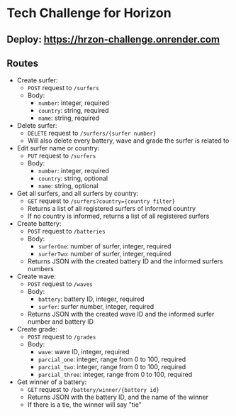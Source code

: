 # Tech Challenge for Horizon

## Deploy: https://hrzon-challenge.onrender.com

## Routes
 - Create surfer: 
    - `POST` request to `/surfers`
    - Body:
       - `number`: integer, required
       - `country`: string, required
       - `name`: string, required
 - Delete surfer:
   - `DELETE` request to `/surfers/{surfer number}`
   - Will also delete every battery, wave and grade the surfer is related to
- Edit surfer name or country:
   - `PUT` request to `/surfers`
   - Body:
       - `number`: integer, required
       - `country`: string, optional
       - `name`: string, optional
 - Get all surfers, and all surfers by country:
   - `GET` request to `/surfers?country={country filter}`
   - Returns a list of all registered surfers of informed country
   - If no country is informed, returns a list of all registered surfers
 - Create battery:
   - `POST` request to `/batteries`
   - Body:
     - `surferOne`: number of surfer, integer, required
     - `surferTwo`: number of surfer, integer, required
   - Returns JSON with the created battery ID and the informed surfers numbers
 - Create wave:
   - `POST` request to `/waves`
   - Body:
      - `battery`: battery ID, integer, required
      - `surfer`: surfer number, integer, required
   - Returns JSON with the created wave ID and the informed surfer number and battery ID
 - Create grade:
   - `POST` request to `/grades`
   - Body:
     - `wave`: wave ID, integer, required
     - `parcial_one`: integer, range from 0 to 100, required
     - `parcial_two`: integer, range from 0 to 100, required
     - `parcial_three`: integer, range from 0 to 100, required
 - Get winner of a battery:
   - `GET` request to `/battery/winner/{battery id}`
   - Returns JSON with the battery ID, and the name of the winner
   - If there is a tie, the winner will say "tie"
